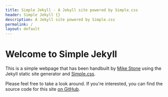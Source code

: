```yaml
---
title: Simple Jekyll - A Jekyll site powered by Simple.css
header: Simple Jekyll {}
description: A Jekyll site powered by Simple.css
permalink: /
layout: default
---
```


# Welcome to Simple Jekyll

This is a simple webpage that has been handbuilt by [Mike Stone](https://mikestone.me) using the Jekyll static site generator and [Simple.css](https://simplecss.org).

Please feel free to take a look around. If you're interested, you can find the source code for this site [on GitHub](https://github.com/kevquirk/jekyll-simple.css).
